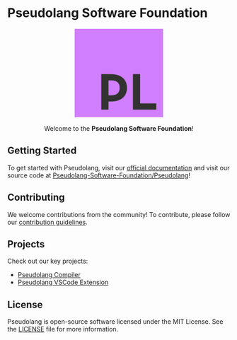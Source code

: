 # Pseudolang Software Foundation

<p align="center">
    <img src="https://github.com/PseudoLang-Software-Foundation/Pseudolang/raw/main/Pseudolang-Logo.png" alt="Pseudolang Logo" height="200px" width="auto">
</p>

<p align="center">
    Welcome to the <strong>Pseudolang Software Foundation</strong>!
</p>

## Getting Started

To get started with Pseudolang, visit our [official documentation](https://docs.pseudo-lang.org) and visit our source code at [Pseudolang-Software-Foundation/Pseudolang](https://github.com/PseudoLang-Software-Foundation/Pseudolang)!

## Contributing

We welcome contributions from the community! To contribute, please follow our [contribution guidelines](https://github.com/PseudoLang-Software-Foundation/Pseudolang?tab=readme-ov-file#contributing).

## Projects

Check out our key projects:

- [Pseudolang Compiler](https://github.com/PseudoLang-Software-Foundation/Pseudolang)
- [Pseudolang VSCode Extension](https://github.com/PseudoLang-Software-Foundation/Pseudolang-VSCode)

## License

Pseudolang is open-source software licensed under the MIT License. See the [LICENSE](https://github.com/Pseudolang/Pseudolang/LICENSE) file for more information.
